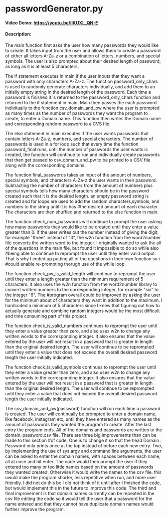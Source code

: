 # passwordGenerator.py
#### Video Demo: <https://youtu.be/IlKUXL_QN-E>
#### Description:

The main function first asks the user how many passwords they would like to create. 
It takes input from the user and allows them to create a password of either all letters A-Za-z or a combination of letters, numbers, and special symbols.
The user is also prompted about their desired length of password, as long as it is at least 5 characters.

The if statement executes in main if the user inputs that they want a password with only characters A-Za-z. 
The function password_only_chars is used to randomly generate characters individually, and add them to an initially empty string in the desired length of 
the password. Each time a password is   finished it is returned to the password_only_chars function and returned to the if statement in main. 
Main then passes the each password indivitually to the function csv_domain_and_pw where the user is prompted as many times as the number of passwords 
they want the program to create, to enter a Domain  name. This function then writes the Domain name and corresponding random password to a CVS file.

The else statement in main executes if the user wants passwords that contain letters A-Za-z, numbers, and special characters. 
The number of passwords is used in a for loop such that every time the function password_final runs, until the number of passwords the user wants 
is created, the function will continue to run and individually create passwords that then get passed to csv_domain_and_pw to be printed to a CSV file 
along with the corresponding domains.

The function final_passwords takes an input of the amount of numbers, special symbols, and characters A-Za-z the user wants in their password. 
Subtracting the number of characters from the amount of numbers plus special symbols tells how many characters should be in the password created such 
that it is the desired length. an empty password string is created and for loops are used to add the random characters,symbols, and numbers to the 
string until it is has #the desired amount of each character. The characters are then shuffled and returned to the else function in main.
    
The function check_num_passwords will continue to prompt the user asking how many passwords they would like to be created until they enter a value 
greater than 0. If the user writes out the number instead of giving the digit, for example "three" instead of "3", the w2n function from the 
word2number file converts the written word to the integer. I originally wanted to ask the all of the questions in the main file, but found 
it impossible to do so while also #being able to continue to reprompt the user until they enter valid output. That is why I ended up putting 
all of the questions in their own function so i #could enable re-prompting thorugh use of the while loop.
    
The function check_pw_is_valid_length will continue to reprompt the user until they enter a length greater than the minimum requirement of 5 characters. 
It also uses the w2n function from the word2number library to convert written numbers to the corresponding integer, for example "six" to the integer "6".
The #program overall could be improved by asking the user for the minimum about of characters they want in addition to the maximum. 
I hardcoded a minimum of 5 characters since I knew that figuring out how to actually generate and combine random integers would be the most difficult
and time consuming part of this project.
    
The function check_is_valid_numbers continues to reprompt the user until they enter a value greater than zero, and also uses w2n to change any written 
words to the corresponding integer. It also ensures that the value entered by the user will not result in a password that is greater in length than the 
original desired length. The user will continue to be reprompted until they enter a value that does not exceed the overall desired password length the 
user initially indicated.
        
The function check_is_valid_symbols continues to reprompt the user until they enter a value greater than zero, and also uses w2n to change any written 
words to the corresponding integer. It also ensures that the value entered by the user will not result in a password that is greater in length than the 
original desired length. The user will continue to be reprompted until they enter a value that does not exceed the overall desired password length the 
user initially indicated.
            
The csv_domain_and_pw(password) function will run each time a password is created. The user will continually be prompted to enter a domain name, like 
facebook, instagram etc, until they have entered as many names as the amount of passwords they wanted the program to create. After the last entry the 
program ends. All of the domains and passwords are written to the domain_password.csv file. There are three big improvements than can be made to this 
section #of code. One is to change it so that the head Domain : Password only prints once at the top instead of before each new entry. Two, by 
implementing the use of sys.argv and command line arguments, the user can be asked to enter the domain names, with spaces between each name, all at 
once and hit enter. The code would then prompt the user if they entered too many or too little names based on the amount of passwords they wanted 
created. Otherwise it would write the names to the csv file. this owuld make the program shorter, less repetitive when run, and more user friendly. 
I did not do this bc I did not think of it until after I finished the code, but would implement this in the future to improve this code. The third and 
final improvement is that domain names currently can be repeated in the csv file editing the code so it would tell the user that a password for the 
name entered and that they cannot have duplicate domain names would further improve the program.
